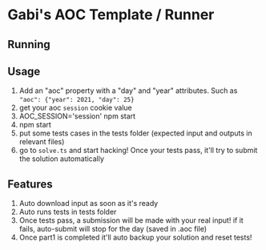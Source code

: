 # Gabi's AOC Template / Runner

## Running

## Usage
1. Add an "aoc" property with a "day" and "year" attributes. Such as `"aoc": {"year": 2021, "day": 25}`
2. get your aoc `session` cookie value
3. AOC_SESSION='session' npm start
4. npm start
5. put some tests cases in the tests folder (expected input and outputs in relevant files)
6. go to `solve.ts` and start hacking! Once your tests pass, it'll try to submit the solution automatically

## Features
1. Auto download input as soon as it's ready
2. Auto runs tests in tests folder
3. Once tests pass, a submission will be made with your real input! if it fails, auto-submit will stop for the day (saved in .aoc file)
4. Once part1 is completed it'll auto backup your solution and reset tests!



